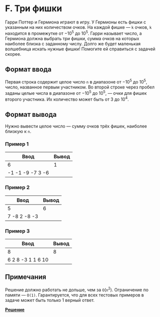 # F. Три фишки

Гарри Поттер и Гермиона играют в игру. У Гермионы есть фишки с указанным на них количеством очков. На каждой фишке — `k` очков, `k` находится в промежутке от −10<sup>5</sup> до 10<sup>5</sup>. Гарри называет число, а Гермиона должна выбрать три фишки, сумма очков на которых наиболее близка с заданному числу. Долго же будет маленькая волшебница искать нужные фишки! Помогите ей справиться с задачей скорее.

## Формат ввода

Первая строка содержит целое число `n` в диапазоне от −10<sup>5</sup> до 10<sup>5</sup>, число, названное первым участником. Во второй строке через пробел заданы целые числа в диапазоне от −10<sup>5</sup> до 10<sup>5</sup>, — очки для фишек второго участника. Их количество может быть от 3 до 10<sup>4</sup>.

## Формат вывода

Нужно вывести целое число — сумму очков трёх фишек, наиболее близкую к `n`.

### Пример 1

| Ввод | Вывод |
|---|---|
| 6 | 1 |
| -1 -1 -9 -7 3 -6 |  |

### Пример 2

| Ввод | Вывод |
|---|---|
| 5 | 6 |
| 7 -8 2 -8 -3 |  |

### Пример 3

| Ввод | Вывод |
|---|---|
| 8 | 8 |
| 6 2 8 -3 1 1 6 10 |  |

## Примечания

Решение должно работать не дольше, чем за `O`(`n`<sup>2</sup>). Ограничение по памяти — `O(1)`. Гарантируется, что для всех тестовых примеров в задаче может быть только 1 верный ответ.

[**Решение**](https://github.com/mxmaslin/yandex_practicum/blob/master/algorithms/test_tasks/three_chips/three_chips.py)
